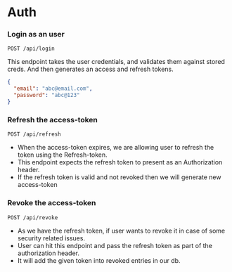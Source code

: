 # Auth

### Login as an user

```
POST /api/login
```

This endpoint takes the user credentials, and validates them against stored creds. And then generates an access and refresh tokens.

```json
{
  "email": "abc@email.com",
  "password": "abc@123"
}
```

### Refresh the access-token

```
POST /api/refresh
```

- When the access-token expires, we are allowing user to refresh the token using the Refresh-token.
- This endpoint expects the refresh token to present as an Authorization header.
- If the refresh token is valid and not revoked then we will generate new access-token

### Revoke the access-token

```
POST /api/revoke
```

- As we have the refresh token, if user wants to revoke it in case of some security related issues.
- User can hit this endpoint and pass the refresh token as part of the authorization header.
- It will add the given token into revoked entries in our db.
